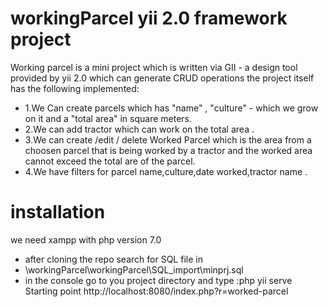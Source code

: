 # workingParcel yii 2.0 framework project
Working parcel is a mini project which is written via GII - a design tool provided by yii 2.0 which can generate 
CRUD operations the project itself has the following implemented:
- 1.We Can create parcels which has "name" , "culture" - which we grow on it and a "total area" in square meters.
- 2.We can add tractor which can work on the total area .
- 3.We can create /edit / delete Worked Parcel which is the area from a choosen parcel that is being worked by a tractor 
and the worked area cannot exceed the total are of the parcel. 
- 4.We have filters for parcel name,culture,date worked,tractor name .
# installation 
we need xampp with php version 7.0 
* after cloning the repo search for SQL file in
* \workingParcel\workingParcel\SQL_import\minprj.sql
* in the console go to you project directory and type :php yii serve
Starting point
http://localhost:8080/index.php?r=worked-parcel
